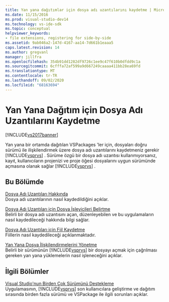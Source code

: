 ```yaml
---
title: Yan yana dağıtımlar için dosya adı uzantılarını kaydetme | Microsoft Docs
ms.date: 11/15/2016
ms.prod: visual-studio-dev14
ms.technology: vs-ide-sdk
ms.topic: conceptual
helpviewer_keywords:
- file extensions, registering for side-by-side
ms.assetid: 9ab046a2-147d-4167-aa14-7d661b1eaaa5
caps.latest.revision: 14
ms.author: gregvanl
manager: jillfra
ms.openlocfilehash: 354b91dd1282df9726c1ee9c47f610b0dfdd9c1a
ms.sourcegitcommit: 6cfffa72af599a9d667249caaaa411bb28ea69fd
ms.translationtype: MT
ms.contentlocale: tr-TR
ms.lasthandoff: 09/02/2020
ms.locfileid: "68163694"
---
```

# <a name="registering-file-name-extensions-for-side-by-side-deployments"></a>Yan Yana Dağıtım için Dosya Adı Uzantılarını Kaydetme
[!INCLUDE[vs2017banner](../includes/vs2017banner.md)]

Yan yana bir ortamda dağıtılan VSPackages 'ler için, dosyaları doğru sürümü ile ilişkilendirmek üzere dosya adı uzantılarını kaydetmeniz gerekir [!INCLUDE[vsprvs](../includes/vsprvs-md.md)] . Sürüme özgü bir dosya adı uzantısı kullanmıyorsanız, kayıt, kullanıcıların projenizi ve proje öğesi dosyalarını uygun sürümünde açmasına olanak sağlar [!INCLUDE[vsprvs](../includes/vsprvs-md.md)] .  
  
## <a name="in-this-section"></a>Bu Bölümde  
 [Dosya Adı Uzantıları Hakkında](../extensibility/about-file-name-extensions.md)  
 Dosya adı uzantılarının nasıl kaydedildiğini açıklar.  
  
 [Dosya Adı Uzantıları için Dosya İşleyicileri Belirtme](../extensibility/specifying-file-handlers-for-file-name-extensions.md)  
 Belirli bir dosya adı uzantısını açan, düzenleyebilen ve bu uygulamaların nasıl kaydedileceği hakkında bilgi sağlar.  
  
 [Dosya Adı Uzantıları için Fiil Kaydetme](../extensibility/registering-verbs-for-file-name-extensions.md)  
 Fiillerin nasıl kaydedileceği açıklanmaktadır.  
  
 [Yan Yana Dosya İlişkilendirmelerini Yönetme](../extensibility/managing-side-by-side-file-associations.md)  
 Belirli bir sürümünün [!INCLUDE[vsprvs](../includes/vsprvs-md.md)] bir dosyayı açmak için çağrılması gereken yan yana yüklemelerin nasıl işleneceğini açıklar.  
  
## <a name="related-sections"></a>İlgili Bölümler  
 [Visual Studio'nun Birden Çok Sürümünü Destekleme](../extensibility/supporting-multiple-versions-of-visual-studio.md)  
 Uygulamasının, [!INCLUDE[vsprvs](../includes/vsprvs-md.md)] son kullanıcılara geliştirme ve dağıtım sırasında birden fazla sürümü ve VSPackage ile ilgili sorunları açıklar.
